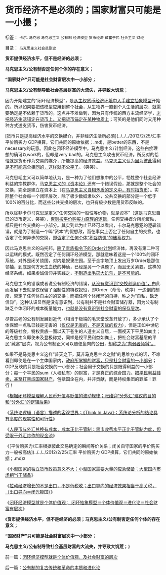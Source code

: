 # 货币经济不是必须的；国家财富只可能是一小撮；

标签： `卡尔.马克思` `马克思主义` `公有制` `经济模型` `货币经济` `藏富于民` `社会主义` `财经` 

目录： `马克思主义社会悲剧史`

**货币提供经济水平，但不是经济的必须；**

**马克思主义/公有制否定任何个体的存在意义；**

**“国家财产”只可能是社会财富层次中一小部分；**

**马克思主义/公有制导致社会基层财富的大流失，并导致大饥荒**；

因为开始建立的“闭环经济模型”，是[从主权货币经济环境中入手建立抽象模型](../../../2012/2/21/国内通货膨胀与国际无关，与任何锚本位无关.md)开始的。所以如果要把该模型应用到整个社会，从生物界一直到个人生活的层次，就需要确定是不依赖于货币的。这点并不难做到，因为只有传统的西方主流经济学，[才把经济生活锚定在货币上，又把货币锚定在某种物质上](../../../2012/2/20/“资本”是金本位的衍生概念.md)；可笑的是他们同时又用种种方式透支货币，伤害货币经济。

[货币只是提高经济水平的交换媒介，并非经济生活所必须](../../../2012/2/25/汇率 平价购买力 GDP换算，它们共同的原始依据；.md)，是better的东西，不是necessary的玩意。因此在闭环经济模型中，马克思主义/计划经济，这些白痴理想的确可以work的，但却是very
bad的。马克思主义攻击货币经济，所反对的恰恰就是货币作为交易的媒介，所能提高的经济效益。[马克思主义认为因为彼此得利是不可能完全相同的，这样就不公平了](../../../2010/1/29/为什么诚信守约是普适价值观的公平标准.md)。（笑笑）。

马克思毛主义可以简单地认为，是一种为了他们想象中的公平，牺牲整个社会经济利益的宗教群体。[马克思主义的《资本论》](../../../2010/6/7/《资本论》错在“生产创造价值”.md)还有一个错误假设，那就是整个社会的交换，完全是建立在资本上（在[马克思主义自相矛盾的定义中，有时指货币](../../../2012/2/21/汇率争论的核心是市场经济是否有效.md)）。实际整个社会每一个闭环层次，除了极少数奴隶以外，公共交换的部分是一个低于100%的百分比，而这些公共交换的层次，也只有极少数是用货币反映的。

所以除非卡尔马克思是定义“任何交换的一般性等价物，就是资本”（这是马克思自已的货币定义，笑笑），[否则按平价购买力原理的逻辑](../../../2012/2/25/WTO贸易模式，大国不能模仿小国，小国不能模仿大国.md)，任何交换媒介所能反映，都只是社会交换的一小部分。其实到此为止已经可以看出，卡尔马克思犯的逻辑错误，就是为了制造一个叫“资本”的假想敌，而在事实上否定了任何自主的交换，也否定了任何异步的交换，[即否定了任何个体“积谷防饥”的储蓄权力](../../../2010/12/30/货币就是税收；货币发行私有化；.md)。

因此马克思主义的乌托邦，[除了贵族指令下的Order计划](../../../2011/9/2/社会秩序（Order）即“等级阶层”“命令”和《自然法》的变迁.md)经济体，再没有第二种可以运转的模式。既然否定了任何闭环经济模型，那就意味着这是一个100%的闭环系统，对外是闭关锁国，对内是奴隶庄园。至于金字塔顶上发出万岁Order是那位领袖，到底是何方天生血统的神仙，已经是另一个课题了，而且无关紧要。这样的经济系统，如果虔诚信仰并实践之，[不制造出毛灾大饥荒，是不可能的](http://darthvad.blog.163.com/blog/static/5339947020111194845411/)。

马克思主义的错误或者说公有制经济的错误，[从没有意识到“交换创造价值”，](../../../2010/10/31/马克思的《资本论》就是《国富论》中的错误.md)由此而发展下去就是仅保留了强制性的特权奴役，即Order（命令，秩序）一边倒的制度，否定了任何体自主的的交换；而把任何个体闭环的自持，称之为“自私，缺乏信仰”。这种认识显然是没有意识到，公有制并不是社会财富储存器，因为公有制缺乏个体闭环的成本衡量能力，[也就是没有意识到社会财富的保存层次](../../../2009/11/24/交换创造的价值来自那里？.md)。

尽管古老的公有制发展到近代（相当于极端的毛天堂改革开放了），多少承认了个体保留一点私已钱是无害的（[仅仅是无害的，不是天赋的权力](../../../2011/12/6/侵犯私有财产，比创造财富更轻易.md)），但是正如中世纪的等级社会，特权贵族一面以天下苍生的人道主义自居，一面视天下平民如粪土；马克思主义即使未及登极称党，同样是视平民利益如粪土，把社会财富基层的平民“藏富”层次，视为公有制正义可以随便鱼肉的公田，[却称之为“向弱者倾斜”。](../../../2011/11/19/“人人平等”是私有制的专利.md)

如果不是马克思主义这样“普天之下，莫非马克思主义之财”的思维方式的话，不难看到即使是在一个主体国家内，[政府所掌握的财富，只是社会财富的一小部分](../../../2009/12/1/藏富于民才能富国强兵的经济原理.md)；GDP反映的只是社会交换的一小部分；社会用于交换的只是既得利益的一小部分；每一个平民的sum（人权私有）的财富，才是真正的综合国力。[把平民利益贱卖，甚至打黑成国家财产](../../../2010/9/21/“民主斗士”大部分是民粹斗士.md)，包括国企在内，并非贡献，而是特权集团的罪赃！罪行！

《[根据闭环模型理解人民币升值与贬值的波动规律；张维迎“分外汇”建议的目的和“分外汇”的逻辑后果](../../../2012/2/24/理解人民币升值与贬值的波动规律.md)》

《[系统论逻辑（语言）描述的客观世界；《Think
In Java》；系统论分析的结论具有高度的现实性和可行性](../../../2012/2/25/《Think&nbsp;In&nbsp;Java》中的社会学和经济学分析.md)》

《[人民币与外汇兑换有成本，成本正比于管制；黑市收费水平正比于管制力度，但受限于外汇炒作的现金池](../../../2012/2/25/金融垄断外汇管制中的交易成本和黑市的能耐.md)》

《[平价购买力/汇率根据彼此交易确定的瞬间等价关系；闭关自守国家的平价购买力一般被高估](../../../2012/2/25/汇率 平价购买力 GDP换算，它们共同的原始依据；.md)》

《[小型国家的独立货币政策意义不大；小型国家需要大量的应急储备；大型国内市场相当于储备](../../../2012/2/25/WTO贸易模式，大国不能模仿小国，小国不能模仿大国.md)》

《[拉动经济增长的不是出口，不是低税收；出口导向的经济效果相当于高关税，（出口导向＝闭光锁国）](../../../2012/2/26/拉动它们经济增长的不是出口，不是低税收；.md)》

《[闭环经济模型就是个体价值观；
闭环抽象模型＝个体价值观＝进化论＝社会财富有层次](../../../2012/2/26/闭环经济模型就是个体价值观，及社会财富的层次.md)》

《**货币提供经济水平，但不是经济的必须；马克思主义/公有制否定任何个体的存在意义；**

**“国家财产”只可能是社会财富层次中一小部分；**

**马克思主义/公有制导致社会基层财富的大流失，并导致大饥荒**；》

前一篇：[闭环经济模型就是个体价值观，及社会财富的层次](../../../2012/2/26/闭环经济模型就是个体价值观，及社会财富的层次.md)

后一篇：[公有制的复古传统和革命的本质和进化论](../../../2012/2/26/公有制的复古传统和革命的本质和进化论.md)
